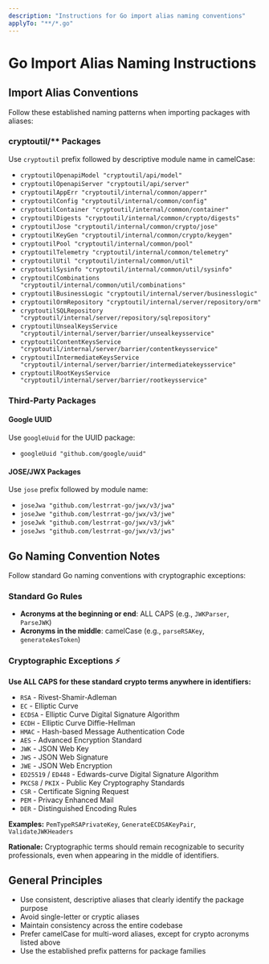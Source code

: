 ```yaml
---
description: "Instructions for Go import alias naming conventions"
applyTo: "**/*.go"
---
```

# Go Import Alias Naming Instructions

## Import Alias Conventions

Follow these established naming patterns when importing packages with aliases:

### cryptoutil/** Packages
Use `cryptoutil` prefix followed by descriptive module name in camelCase:
- `cryptoutilOpenapiModel "cryptoutil/api/model"`
- `cryptoutilOpenapiServer "cryptoutil/api/server"`
- `cryptoutilAppErr "cryptoutil/internal/common/apperr"`
- `cryptoutilConfig "cryptoutil/internal/common/config"`
- `cryptoutilContainer "cryptoutil/internal/common/container"`
- `cryptoutilDigests "cryptoutil/internal/common/crypto/digests"`
- `cryptoutilJose "cryptoutil/internal/common/crypto/jose"`
- `cryptoutilKeyGen "cryptoutil/internal/common/crypto/keygen"`
- `cryptoutilPool "cryptoutil/internal/common/pool"`
- `cryptoutilTelemetry "cryptoutil/internal/common/telemetry"`
- `cryptoutilUtil "cryptoutil/internal/common/util"`
- `cryptoutilSysinfo "cryptoutil/internal/common/util/sysinfo"`
- `cryptoutilCombinations "cryptoutil/internal/common/util/combinations"`
- `cryptoutilBusinessLogic "cryptoutil/internal/server/businesslogic"`
- `cryptoutilOrmRepository "cryptoutil/internal/server/repository/orm"`
- `cryptoutilSQLRepository "cryptoutil/internal/server/repository/sqlrepository"`
- `cryptoutilUnsealKeysService "cryptoutil/internal/server/barrier/unsealkeysservice"`
- `cryptoutilContentKeysService "cryptoutil/internal/server/barrier/contentkeysservice"`
- `cryptoutilIntermediateKeysService "cryptoutil/internal/server/barrier/intermediatekeysservice"`
- `cryptoutilRootKeysService "cryptoutil/internal/server/barrier/rootkeysservice"`

### Third-Party Packages

#### Google UUID
Use `googleUuid` for the UUID package:
- `googleUuid "github.com/google/uuid"`

#### JOSE/JWX Packages
Use `jose` prefix followed by module name:
- `joseJwa "github.com/lestrrat-go/jwx/v3/jwa"`
- `joseJwe "github.com/lestrrat-go/jwx/v3/jwe"`
- `joseJwk "github.com/lestrrat-go/jwx/v3/jwk"`
- `joseJws "github.com/lestrrat-go/jwx/v3/jws"`

## Go Naming Convention Notes

Follow standard Go naming conventions with cryptographic exceptions:

### Standard Go Rules
- **Acronyms at the beginning or end**: ALL CAPS (e.g., `JWKParser`, `ParseJWK`)
- **Acronyms in the middle**: camelCase (e.g., `parseRSAKey`, `generateAesToken`)

### Cryptographic Exceptions ⚡
**Use ALL CAPS for these standard crypto terms anywhere in identifiers:**
- `RSA` - Rivest-Shamir-Adleman
- `EC` - Elliptic Curve  
- `ECDSA` - Elliptic Curve Digital Signature Algorithm
- `ECDH` - Elliptic Curve Diffie-Hellman
- `HMAC` - Hash-based Message Authentication Code
- `AES` - Advanced Encryption Standard
- `JWK` - JSON Web Key
- `JWS` - JSON Web Signature
- `JWE` - JSON Web Encryption
- `ED25519` / `ED448` - Edwards-curve Digital Signature Algorithm
- `PKCS8` / `PKIX` - Public Key Cryptography Standards
- `CSR` - Certificate Signing Request
- `PEM` - Privacy Enhanced Mail
- `DER` - Distinguished Encoding Rules

**Examples:** `PemTypeRSAPrivateKey`, `GenerateECDSAKeyPair`, `ValidateJWKHeaders`

**Rationale:** Cryptographic terms should remain recognizable to security professionals, even when appearing in the middle of identifiers.

## General Principles

- Use consistent, descriptive aliases that clearly identify the package purpose
- Avoid single-letter or cryptic aliases
- Maintain consistency across the entire codebase
- Prefer camelCase for multi-word aliases, except for crypto acronyms listed above
- Use the established prefix patterns for package families